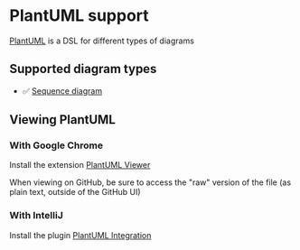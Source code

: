 # PlantUML support

[PlantUML](https://plantuml.com/) is a DSL for different types of diagrams

## Supported diagram types

- :white_check_mark: [Sequence diagram](https://plantuml.com/sequence-diagram) 

## Viewing PlantUML

### With Google Chrome

Install the extension [PlantUML Viewer](https://chrome.google.com/webstore/detail/plantuml-viewer/legbfeljfbjgfifnkmpoajgpgejojooj?hl=en)

When viewing on GitHub, be sure to access the "raw" version of the file (as plain text, outside of the GitHub UI)

### With IntelliJ

Install the plugin [PlantUML Integration](https://plugins.jetbrains.com/plugin/7017-plantuml-integration)
